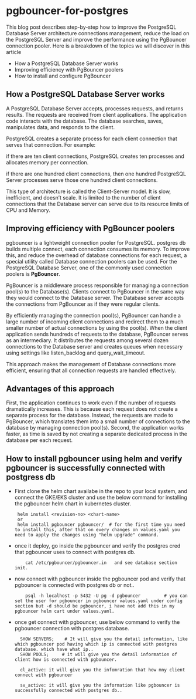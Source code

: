 # pgbouncer-for-postgres

This blog post describes step-by-step how to improve the PostgreSQL Database Server architecture connections management, reduce the load on the PostgreSQL Server and improve the performance using the PgBouncer connection pooler. Here is a breakdown of the topics we will discover in this article

- How a PostgreSQL Database Server works
- Improving efficiency with PgBouncer poolers
- How to install and configure PgBouncer

## How a PostgreSQL Database Server works

A PostgreSQL Database Server accepts, processes requests, and returns results. The requests are received from client applications. The application code interacts with the database. The database searches, saves, manipulates data, and responds to the client.

PostgreSQL creates a separate process for each client connection that serves that connection. For example:

if there are ten client connections, PostgreSQL creates ten processes and allocates memory per connection.

if there are one hundred client connections, then one hundred PostgreSQL Server processes serve those one hundred client connections.

This type of architecture is called the Client-Server model. It is slow, inefficient, and doesn’t scale. It is limited to the number of client connections that the Database server can serve due to its resource limits of CPU and Memory.

## Improving efficiency with PgBouncer poolers

pgbouncer is a lightweight connection pooler for PostgreSQL. postgres db builds multiple connect, each connection consumes its memory. To improve this, and reduce the overhead of database connections for each request, a special utility called Database connection poolers can be used. For the PostgreSQL Database Server, one of the commonly used connection poolers is **PgBouncer**.

PgBouncer is a middleware process responsible for managing a connection pool(s) to the Database(s). Clients connect to PgBouncer in the same way they would connect to the Database server. The Database server accepts the connections from PgBouncer as if they were regular clients.

By efficiently managing the connection pool(s), PgBouncer can handle a large number of incoming client connections and redirect them to a much smaller number of actual connections by using the pool(s). When the client application sends hundreds of requests to the database, PgBouncer serves as an intermediary. It distributes the requests among several dozen connections to the Database server and creates queues when necessary using settings like listen_backlog and query_wait_timeout.

This approach makes the management of Database connections more efficient, ensuring that all connection requests are handled effectively.

## Advantages of this approach

First, the application continues to work even if the number of requests dramatically increases. This is because each request does not create a separate process for the database. Instead, the requests are made to PgBouncer, which translates them into a small number of connections to the database by managing connection pool(s). Second, the application works faster, as time is saved by not creating a separate dedicated process in the database per each request.

## How to install pgbouncer using helm and verify pgbouncer is successfully connected with postgress db

-  First clone the helm chart availabe in the repo to your local system, and connect the GKE/EKS cluster and use the below command for installing the pgbouncer helm chart in kubernetes cluster.

        helm install <revision-no> <chart-name>
        or
        helm install pgbouncer pgbouncer/  # for the first time you need to install this, after that on every changes on values.yaml you need to apply the changes using "helm upgrade" command.

- once it deploy, go inside the pgbouncer and verify the postgres cred that pgbouncer uses to connect with postgres db.

          cat /etc/pgbouncer/pgbouncer.in   and see database section init.

-  now connect with pgbouncer inside the pgbouncer pod and verify that pgbouncer is connected with postgres db or not..
  
           psql -h localhost -p 5432 -U pg -d pgbouncer         # you can set the user for pgbouncer in pgbouncer values.yaml under config section but -d should be pgbouncer, i have not add this in my pgbouncer helm cart under values.yaml.

- once get connect with pgbouncer, use below command to verify the pgbouncer connection with postgres database.

        SHOW SERVERS;    # It will give you the detail information, like which pgbouncer pod having which ip is connected with postgres database. which have what ip..
        SHOW POOLS;     # it will give you the detail information of client how is connected with pgbouncer.
    
        cl_active: it will give you the infomration that how mny client connect with pgbouncer
    
        sv_active: it will give you the information like pgbouncer is successfully connected with postgres db..
    

  
    
